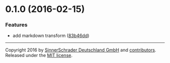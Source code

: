 <a name="0.1.0"></a>
# 0.1.0 (2016-02-15)


### Features

* add markdown transform ([83b46dd](https://github.com/sinnerschrader/patternplate-transform-markdown/commit/83b46dd))




---
Copyright 2016 by [SinnerSchrader Deutschland GmbH](https://github.com/sinnerschrader) and [contributors](./graphs/contributors). Released under the [MIT license]('./license.md').
